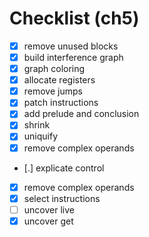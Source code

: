 # Checklist (ch5)

- [x] remove unused blocks
- [x] build interference graph
- [x] graph coloring
- [x] allocate registers
- [x] remove jumps
- [x] patch instructions
- [x] add prelude and conclusion
- [x] shrink
- [x] uniquify
- [x] remove complex operands
- [.] explicate control
- [x] remove complex operands
- [x] select instructions
- [ ] uncover live
- [x] uncover get
